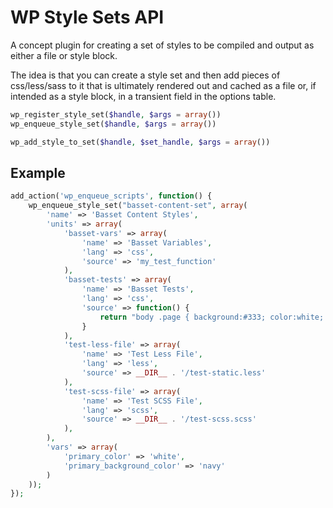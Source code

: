 # WP Style Sets API

A concept plugin for creating a set of styles to be compiled and output as either a file or style block.

The idea is that you can create a style set and then add pieces of css/less/sass to it that is ultimately rendered out and cached as a file or, if intended as a style block, in a transient field in the options table.

```php
wp_register_style_set($handle, $args = array())
wp_enqueue_style_set($handle, $args = array())

wp_add_style_to_set($handle, $set_handle, $args = array())
```

## Example
```php
add_action('wp_enqueue_scripts', function() {
    wp_enqueue_style_set("basset-content-set", array(
        'name' => 'Basset Content Styles',
        'units' => array(
            'basset-vars' => array(
                'name' => 'Basset Variables',
                'lang' => 'css',
                'source' => 'my_test_function'
            ),
            'basset-tests' => array(
                'name' => 'Basset Tests',
                'lang' => 'css',
                'source' => function() {
                    return "body .page { background:#333; color:white; } p {text-align:center;}";
                }
            ),
            'test-less-file' => array(
                'name' => 'Test Less File',
                'lang' => 'less',
                'source' => __DIR__ . '/test-static.less'
            ),
            'test-scss-file' => array(
                'name' => 'Test SCSS File',
                'lang' => 'scss',
                'source' => __DIR__ . '/test-scss.scss'
            ),
        ),
        'vars' => array(
            'primary_color' => 'white',
            'primary_background_color' => 'navy'
        )
    ));
});
```
